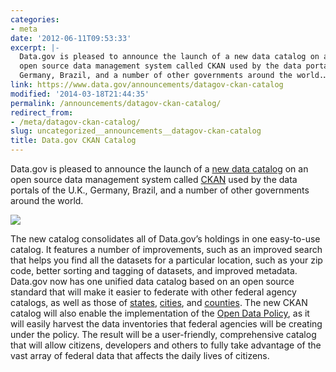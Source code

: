 ```yaml
---
categories:
- meta
date: '2012-06-11T09:53:33'
excerpt: |-
  Data.gov is pleased to announce the launch of a new data catalog on an
  open source data management system called CKAN used by the data portals of the U.K.,
  Germany, Brazil, and a number of other governments around the world.…
link: https://www.data.gov/announcements/datagov-ckan-catalog
modified: '2014-03-18T21:44:35'
permalink: /announcements/datagov-ckan-catalog/
redirect_from:
- /meta/datagov-ckan-catalog/
slug: uncategorized__announcements__datagov-ckan-catalog
title: Data.gov CKAN Catalog
---
```


Data.gov is pleased to announce the launch of a [new data catalog](http://catalog.data.gov/) on an open source data management system called [CKAN](http://ckan.org/) used by the data portals of the U.K., Germany, Brazil, and a number of other governments around the world.

![](https://s3-us-gov-west-1.amazonaws.com/cg-0817d6e3-93c4-4de8-8b32-da6919464e61/geo3.jpg)

The new catalog consolidates all of Data.gov’s holdings in one easy-to-use catalog. It features a number of improvements, such as an improved search that helps you find all the datasets for a particular location, such as your zip code, better sorting and tagging of datasets, and improved metadata. Data.gov now has one unified data catalog based on an open source standard that will make it easier to federate with other federal agency catalogs, as well as those of [states](http://www.data.gov/states/community/states), [cities](http://www.data.gov/cities/community/cities), and [counties](http://www.data.gov/counties/community/counties). The new CKAN catalog will also enable the implementation of the [Open Data Policy](http://www.whitehouse.gov), as it will easily harvest the data inventories that federal agencies will be creating under the policy. The result will be a user-friendly, comprehensive catalog that will allow citizens, developers and others to fully take advantage of the vast array of federal data that affects the daily lives of citizens.
